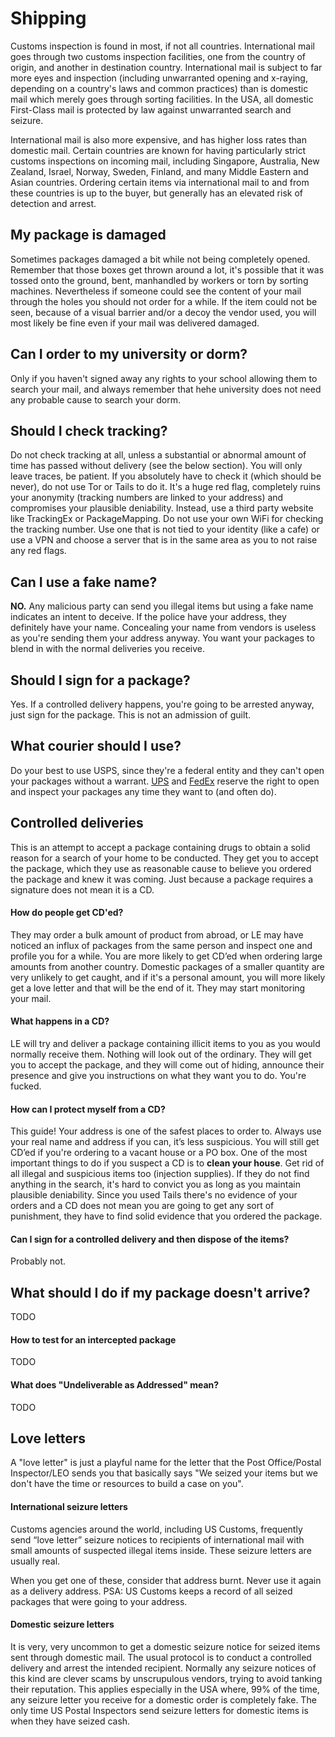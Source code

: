 # Shipping

Customs inspection is found in most, if not all countries. International mail goes through two customs inspection facilities, one from the country of origin, and another in destination country. International mail is subject to far more eyes and inspection (including unwarranted opening and x-raying, depending on a country's laws and common practices) than is domestic mail which merely goes through sorting facilities. In the USA, all domestic First-Class mail is protected by law against unwarranted search and seizure.

International mail is also more expensive, and has higher loss rates than domestic mail. Certain countries are known for having particularly strict customs inspections on incoming mail, including Singapore, Australia, New Zealand, Israel, Norway, Sweden, Finland, and many Middle Eastern and Asian countries. Ordering certain items via international mail to and from these countries is up to the buyer, but generally has an elevated risk of detection and arrest.

## My package is damaged

Sometimes packages damaged a bit while not being completely opened. Remember that those boxes get thrown around a lot, it's possible that it was tossed onto the ground, bent, manhandled by workers or torn by sorting machines. Nevertheless if someone could see the content of your mail through the holes you should not order for a while. If the item could not be seen, because of a visual barrier and/or a decoy the vendor used, you will most likely be fine even if your mail was delivered damaged.

## Can I order to my university or dorm?

Only if you haven't signed away any rights to your school allowing them to search your mail, and always remember that hehe university does not need any probable cause to search your dorm. 

## Should I check tracking?

Do not check tracking at all, unless a substantial or abnormal amount of time has passed without delivery (see the below section). You will only leave traces, be patient. If you absolutely have to check it (which should be never), do not use Tor or Tails to do it. It's a huge red flag, completely ruins your anonymity (tracking numbers are linked to your address) and compromises your plausible deniability. Instead, use a third party website like TrackingEx or PackageMapping. Do not use your own WiFi for checking the tracking number. Use one that is not tied to your identity (like a cafe) or use a VPN and choose a server that is in the same area as you to not raise any red flags.

## Can I use a fake name?

**NO.** Any malicious party can send you illegal items but using a fake name indicates an intent to deceive. If the police have your address, they definitely have your name. Concealing your name from vendors is useless as you're sending them your address anyway. You want your packages to blend in with the normal deliveries you receive. 

## Should I sign for a package?

Yes. If a controlled delivery happens, you're going to be arrested anyway, just sign for the package. This is not an admission of guilt. 

## What courier should I use?

Do your best to use USPS, since they're a federal entity and they can't open your packages without a warrant. [UPS](https://www.ups.com/media/en/terms_service_gnd_pr.pdf) and [FedEx](http://www.fedex.com/cr_english/services/terms.html) reserve the right to open and inspect your packages any time they want to (and often do). 

## Controlled deliveries

This is an attempt to accept a package containing drugs to obtain a solid reason for a search of your home to be conducted. They get you to accept the package, which they use as reasonable cause to believe you ordered the package and knew it was coming. Just because a package requires a signature does not mean it is a CD.

#### How do people get CD'ed?

They may order a bulk amount of product from abroad, or LE may have noticed an influx of packages from the same person and inspect one and profile you for a while. You are more likely to get CD’ed when ordering large amounts from another country. Domestic packages of a smaller quantity are very unlikely to get caught, and if it's a personal amount, you will more likely get a love letter and that will be the end of it. They may start monitoring your mail.

#### What happens in a CD?

LE will try and deliver a package containing illicit items to you as you would normally receive them. Nothing will look out of the ordinary. They will get you to accept the package, and they will come out of hiding, announce their presence and give you instructions on what they want you to do. You're fucked. 

#### How can I protect myself from a CD?

This guide! Your address is one of the safest places to order to. Always use your real name and address if you can, it’s less suspicious. You will still get CD’ed if you're ordering to a vacant house or a PO box. One of the most important things to do if you suspect a CD is to **clean your house**. Get rid of all illegal and suspicious items too (injection supplies). If they do not find anything in the search, it's hard to convict you as long as you maintain plausible deniability. Since you used Tails there's no evidence of your orders and a CD does not mean you are going to get any sort of punishment, they have to find solid evidence that you ordered the package.

#### Can I sign for a controlled delivery and then dispose of the items?

Probably not.

## What should I do if my package doesn't arrive? 

TODO

#### How to test for an intercepted package

TODO

#### What does "Undeliverable as Addressed" mean?

TODO

## Love letters

A "love letter" is just a playful name for the letter that the Post Office/Postal Inspector/LEO sends you that basically says "We seized your items but we don't have the time or resources to build a case on you". 

#### International seizure letters 

Customs agencies around the world, including US Customs, frequently send “love letter” seizure notices to recipients of international mail with small amounts of suspected illegal items inside. These seizure letters are usually real.

When you get one of these, consider that address burnt. Never use it again as a delivery address. PSA: US Customs keeps a record of all seized packages that were going to your address.

#### Domestic seizure letters 

It is very, very uncommon to get a domestic seizure notice for seized items sent through domestic mail. The usual protocol is to conduct a controlled delivery and arrest the intended recipient. Normally any seizure notices of this kind are clever scams by unscrupulous vendors, trying to avoid tanking their reputation. This applies especially in the USA where, 99% of the time, any seizure letter you receive for a domestic order is completely fake. The only time US Postal Inspectors send seizure letters for domestic items is when they have seized cash.

